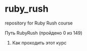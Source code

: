 # ruby_rush
repository for Ruby Rush course

Путь RubyRush (пройдено 0 из 149)

01. Как проходить этот курс
